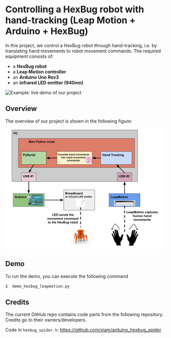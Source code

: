 # Controlling a HexBug robot with hand-tracking (Leap Motion + Arduino + HexBug)

In this project, we control a HexBug robot through hand-tracking, i.e. by translating hand movements to robot movement commands. The required equipment consists of:<br />
-  a **HexBug robot** <br />
-  a **Leap Motion controller** <br />
-  an **Arduino Uno Rev3** <br />
-  an **infrared LED emitter (940nm)** <br />

<p>
  <img src="https://raw.githubusercontent.com/gzoumpourlis/handtracking_hexbug/main/pics/demo.gif" width="600" title="Example: live demo of our project">
</p>

## Overview

The  overview of our project is shown in the following figure:

<p>
  <img src="https://raw.githubusercontent.com/gzoumpourlis/handtracking_hexbug/main/pics/HexBug_Arduino_LeapMotion.png" width="600" title="Overview of the project">
</p>

## Demo

To run the demo, you can execute the following command

```bash
$  demo_hexbug_leapmotion.py
```

## Credits

The current GitHub repo contains code parts from the following repository.
Credits go to their owners/developers.

Code in `hexbug_spider.h`: https://github.com/xiam/arduino_hexbug_spider <br />
